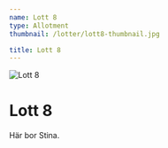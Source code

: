 ```yaml
---
name: Lott 8
type: Allotment
thumbnail: /lotter/lott8-thumbnail.jpg

title: Lott 8
---
```

![Lott 8](/lotter/lott8.jpg#left)

# Lott 8

Här bor Stina.
